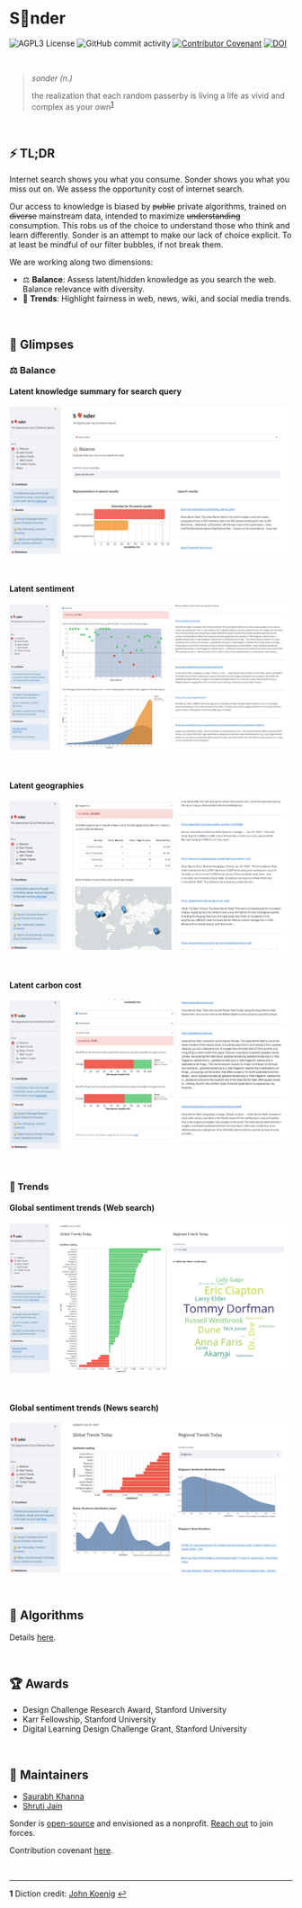 # S🎈nder

![AGPL3 License](https://img.shields.io/github/license/saurabh-khanna/sonder)
![GitHub commit activity](https://img.shields.io/github/commit-activity/m/saurabh-khanna/sonder)
[![Contributor Covenant](https://img.shields.io/badge/Contributor%20Covenant-v2.0%20adopted-ff69b4.svg)](CODE_OF_CONDUCT.md)
[![DOI](https://zenodo.org/badge/DOI/10.5281/zenodo.4536014.svg)](https://doi.org/10.5281/zenodo.4536014)

<br/>

> _sonder (n.)_
>
> the realization that each random passerby is living a life as vivid and complex as your own<sup id="a1">[1](#f1)</sup>

<br/>

## ⚡ TL;DR

Internet search shows you what you consume. Sonder shows you what you miss out on. We assess the opportunity cost of internet search.

Our access to knowledge is biased by ~~public~~ private algorithms, trained on ~~diverse~~ mainstream data, intended to maximize ~~understanding~~ consumption. This robs us of the choice to understand those who think and learn differently. Sonder is an attempt to make our lack of choice explicit. To at least be mindful of our filter bubbles, if not break them.

We are working along two dimensions:

-   ⚖️ **Balance**: Assess latent/hidden knowledge as you search the web. Balance relevance with diversity.
-   📣 **Trends**: Highlight fairness in web, news, wiki, and social media trends.

<br/>

## 👀 Glimpses

### ⚖️ Balance

#### Latent knowledge summary for search query

<p align="center">
  <img src="images/1.png" />
</p>

<br/>

#### Latent sentiment

<p align="center">
  <img src="images/2.png" />
</p>

<br/>

#### Latent geographies

<p align="center">
  <img src="images/3.png" />
</p>

<br/>

#### Latent carbon cost

<p align="center">
  <img src="images/4.png" />
</p>

<br/>

### 📣 Trends

#### Global sentiment trends (Web search)

<p align="center">
  <img src="images/5.png" />
</p>

<br/>

#### Global sentiment trends (News search)

<p align="center">
  <img src="images/6.png" />
</p>

<br/>

## 🧮 Algorithms

Details [here](https://raw.githubusercontent.com/sonder-labs/sonder/main/slides_sonder.pdf).

<br/>

## 🏆 Awards

* Design Challenge Research Award, Stanford University
* Karr Fellowship, Stanford University
* Digital Learning Design Challenge Grant, Stanford University

<br/>

## 👾 Maintainers

* [Saurabh Khanna](mailto:saurabhkhanna@stanford.edu)
* [Shruti Jain](mailto:shruti_jain@berkeley.edu)

Sonder is [open-source](https://github.com/sonder-labs/sonder/blob/main/LICENSE) and envisioned as a nonprofit. [Reach out](mailto:saurabhkhanna@stanford.edu) to join forces.

Contribution covenant [here](https://github.com/sonder-labs/sonder/blob/main/CODE_OF_CONDUCT.md).

<br/>


* * *

<b id="f1">1</b> Diction credit: [John Koenig](https://www.ted.com/speakers/john_koenig) [↩](#a1)
